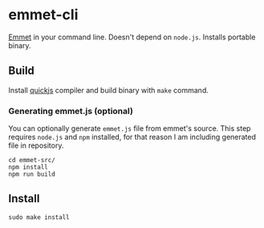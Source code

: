 # emmet-cli

[Emmet](https://emmet.io/) in your command line. Doesn't depend on `node.js`. Installs portable binary.

## Build

Install [quickjs](https://bellard.org/quickjs/) compiler and build binary with `make` command.

### Generating emmet.js (optional)

You can optionally generate `emmet.js` file from emmet's source. This step requires `node.js` and `npm` installed, for that reason I am including generated file in repository.

```
cd emmet-src/
npm install
npm run build
```

## Install

```
sudo make install
```

